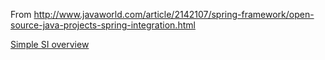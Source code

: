 From http://www.javaworld.com/article/2142107/spring-framework/open-source-java-projects-spring-integration.html

[Simple SI overview](http://docs.spring.io/spring-integration/reference/htmlsingle/#overview)
